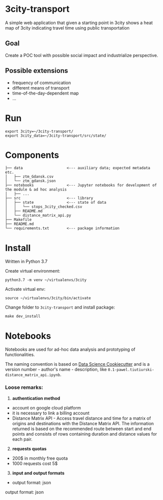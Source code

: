 # 3city-transport

A simple web application that given a starting point in 3city shows
a heat map of 3city indicating travel time using public transportation


## Goal

Create a POC tool with possible social impact and industrialize perspective.


## Possible extensions
- frequency of communication
- different means of transport
- time-of-the-day-dependent map
- ...


# Run

```
export 3city=~/3city-transport/
export 3city_data=~/3city-transport/src/state/
```

# Components

```
├── data                    <--- auxiliary data; expected metadata etc.
│   ├── ztm_Gdansk.csv
│   └── ztm_gdansk.json
├── notebooks               <--- Jupyter notebooks for development of the module & ad hoc analysis
│   ├── ...
├── src                     <--- library
│   ├── state               <--- state of data
│   │   └── stops_3city_checked.csv
│   ├── README.md
│   └── distance_matrix_api.py
├── Makefile
├── README.md
└── requirements.txt        <--- package information
```

# Install

Written in Python 3.7

Create virtual environment:
```
python3.7 -m venv ~/virtualenvs/3city
```

Activate virtual env:
```
source ~/virtualenvs/3city/bin/activate
```

Change folder to `3city-transport` and install package:
```
make dev_install
```

# Notebooks

Notebooks are used for ad-hoc data analysis and prototyping of functionalities.

The naming convention is based on
[Data Science Cookiecutter](https://drivendata.github.io/cookiecutter-data-science/)
and is a version number - author's name - description, like `0.1-pawel.tiutiurski-distance_matrix_api.ipynb`.


### Loose remarks:

1.  **authentication method**
* account on google cloud platform
* it is necessary to link a billing account
* Distance Matrix API - Access travel distance and time for a matrix of origins and destinations with the Distance Matrix API. The information returned is based on the recommended route between start and end points and consists of rows containing duration and distance values for each pair.

2.  **requests quotas**
* 200$ in monthly free quota
* 1000 requests cost 5$ 

3.  **input and output formats**
* output format: json


output format: json
